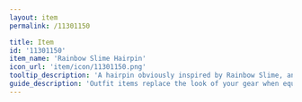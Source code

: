 ```yaml
---
layout: item
permalink: /11301150

title: Item
id: '11301150'
item_name: 'Rainbow Slime Hairpin'
icon_url: 'item/icon/11301150.png'
tooltip_description: 'A hairpin obviously inspired by Rainbow Slime, and definitely not by plain ol'' rainbows or anything.'
guide_description: 'Outfit items replace the look of your gear when equipped.'
---
```

